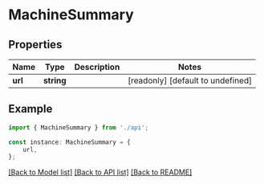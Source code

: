 # MachineSummary


## Properties

Name | Type | Description | Notes
------------ | ------------- | ------------- | -------------
**url** | **string** |  | [readonly] [default to undefined]

## Example

```typescript
import { MachineSummary } from './api';

const instance: MachineSummary = {
    url,
};
```

[[Back to Model list]](../README.md#documentation-for-models) [[Back to API list]](../README.md#documentation-for-api-endpoints) [[Back to README]](../README.md)
